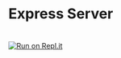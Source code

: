 # Express Server
#
[![Run on Repl.it](https://repl.it/badge/github/finnr20/Node)](https://repl.it/github/finnr20/Node)